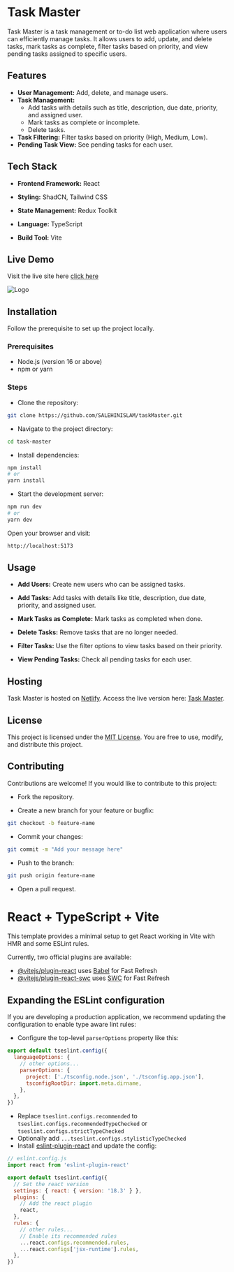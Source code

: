 # **Task Master**

Task Master is a task management or to-do list web application where users can efficiently manage tasks. It allows users to add, update, and delete tasks, mark tasks as complete, filter tasks based on priority, and view pending tasks assigned to specific users.

##
## Features
* **User Management:** Add, delete, and manage users.
* **Task Management:** 
  * Add tasks with details such as title, description, due date, priority, and assigned user.
  * Mark tasks as complete or incomplete.
  * Delete tasks.
* **Task Filtering:** Filter tasks based on priority (High, Medium, Low).
* **Pending Task View:** See pending tasks for each user.

##
## Tech Stack
* **Frontend Framework:** React

* **Styling:** ShadCN, Tailwind CSS

* **State Management:** Redux Toolkit

* **Language:** TypeScript

* **Build Tool:** Vite

##
## Live Demo
Visit the live site here [click here](https://msitaskmaster.netlify.app/)

![Logo](https://dev-to-uploads.s3.amazonaws.com/uploads/articles/th5xamgrr6se0x5ro4g6.png)

## 
## Installation
Follow the prerequisite to set up the project locally.

### Prerequisites
- Node.js (version 16 or above)
- npm or yarn

### Steps
- Clone the repository:
```bash
git clone https://github.com/SALEHINISLAM/taskMaster.git
```
- Navigate to the project directory:
```bash
cd task-master
```

- Install dependencies:

```bash
npm install
# or
yarn install
```
- Start the development server:

```bash
npm run dev
# or
yarn dev
```
Open your browser and visit:
```bash
http://localhost:5173
```

##
## Usage
- **Add Users:** Create new users who can be assigned tasks.

- **Add Tasks:** Add tasks with details like title, description, due date, priority, and assigned user.

- **Mark Tasks as Complete:** Mark tasks as completed when done.

- **Delete Tasks:** Remove tasks that are no longer needed.

- **Filter Tasks:** Use the filter options to view tasks based on their priority.

- **View Pending Tasks:** Check all pending tasks for each user.

##
## Hosting
Task Master is hosted on [Netlify](https://www.netlify.com/). Access the live version here: [Task Master](https://msitaskmaster.netlify.app/).

## 
## License
This project is licensed under the [MIT License](https://opensource.org/license/mit). You are free to use, modify, and distribute this project.

##
## Contributing
Contributions are welcome! If you would like to contribute to this project:

- Fork the repository.

- Create a new branch for your feature or bugfix:
```bash
git checkout -b feature-name
```
- Commit your changes:
```bash
git commit -m "Add your message here"
```
- Push to the branch:
```bash
git push origin feature-name
```
- Open a pull request.


# React + TypeScript + Vite

This template provides a minimal setup to get React working in Vite with HMR and some ESLint rules.

Currently, two official plugins are available:

- [@vitejs/plugin-react](https://github.com/vitejs/vite-plugin-react/blob/main/packages/plugin-react/README.md) uses [Babel](https://babeljs.io/) for Fast Refresh
- [@vitejs/plugin-react-swc](https://github.com/vitejs/vite-plugin-react-swc) uses [SWC](https://swc.rs/) for Fast Refresh

## Expanding the ESLint configuration

If you are developing a production application, we recommend updating the configuration to enable type aware lint rules:

- Configure the top-level `parserOptions` property like this:

```js
export default tseslint.config({
  languageOptions: {
    // other options...
    parserOptions: {
      project: ['./tsconfig.node.json', './tsconfig.app.json'],
      tsconfigRootDir: import.meta.dirname,
    },
  },
})
```

- Replace `tseslint.configs.recommended` to `tseslint.configs.recommendedTypeChecked` or `tseslint.configs.strictTypeChecked`
- Optionally add `...tseslint.configs.stylisticTypeChecked`
- Install [eslint-plugin-react](https://github.com/jsx-eslint/eslint-plugin-react) and update the config:

```js
// eslint.config.js
import react from 'eslint-plugin-react'

export default tseslint.config({
  // Set the react version
  settings: { react: { version: '18.3' } },
  plugins: {
    // Add the react plugin
    react,
  },
  rules: {
    // other rules...
    // Enable its recommended rules
    ...react.configs.recommended.rules,
    ...react.configs['jsx-runtime'].rules,
  },
})
```
